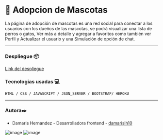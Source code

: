 # 👋 Adopcion de Mascotas

La página de adopción de mascotas es una red social para conectar a los usuarios con los dueños de las mascotas, se podrá visualizar una lista de perros o gatos, Ver más a detalle y agregar a favoritos como también ver Perfil y Actualizar el usuario y una Simulación de opción de chat.

*********************

### Despliegue 📦

[Link del despliegue](https://frontend-sprint-1-damarislh10-seven.vercel.app/)


 ### Tecnologias usadas 💻

`HTML / CSS / JAVASCRIPT / JSON_SERVER / BOOTSTRAP/ HEROKU`


**********************

### Autora✒️
* Damaris Hernandez - Desarrolladora frontend - [damarislh10](https://github.com/damarislh10)

![image](https://user-images.githubusercontent.com/89882027/151451770-6a85d6c0-81fa-49dd-a57f-15d58fa82a06.png)
![image](https://user-images.githubusercontent.com/89882027/151451892-916f12f0-60f6-4525-b48b-8fb881407764.png)
